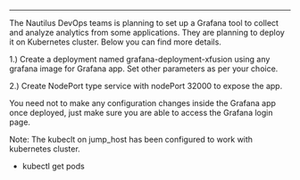 -----
The Nautilus DevOps teams is planning to set up a Grafana tool to collect and analyze analytics from some applications. They are planning to deploy it on Kubernetes cluster. Below you can find more details.



1.) Create a deployment named grafana-deployment-xfusion using any grafana image for Grafana app. Set other parameters as per your choice.

2.) Create NodePort type service with nodePort 32000 to expose the app.

You need not to make any configuration changes inside the Grafana app once deployed, just make sure you are able to access the Grafana login page.

Note: The kubeclt on jump_host has been configured to work with kubernetes cluster.

- kubectl get pods 
